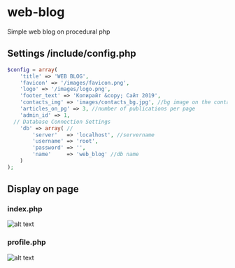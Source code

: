 # web-blog
Simple web blog on procedural php

## Settings /include/config.php
```php
$config = array(
	'title' => 'WEB BLOG',
	'favicon' => '/images/favicon.png',
	'logo' => '/images/logo.png',
	'footer_text' => 'Копирайт &copy; Сайт 2019',
	'contacts_img' => 'images/contacts_bg.jpg', //bg image on the contact page
	'articles_on_pg' => 3, //number of publications per page
	'admin_id' => 1,	
  // Database Connection Settings
	'db' => array( //
		'server'   => 'localhost', //servername
		'username' => 'root', 
		'password' => '',
		'name' 	   => 'web_blog' //db name
	)
);
```

## Display on page
### index.php
![alt text](http://drive.google.com/uc?export=view&id=1rQMJKqjyZWrVKi7VeoucH0YZR2-gDJLE)
### profile.php
![alt text](http://drive.google.com/uc?export=view&id=1JuhgR6PwnTgVRS2IoJrnxkttkRsV04b0)
